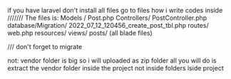 if you have laravel don't install all files go to files how i write codes inside  
///////
The files is:
Models / Post.php 
Controllers/ PostController.php 
database/Migration/ 2022_07_12_120456_create_post_tbl.php
routes/ web.php
resources/ views/ posts/ (all blade files) 

/// don't forget to migrate 

not: vendor folder is big so i will uploaded as zip folder  all you will do is extract the vendor folder inside the project not inside folders iside project 
